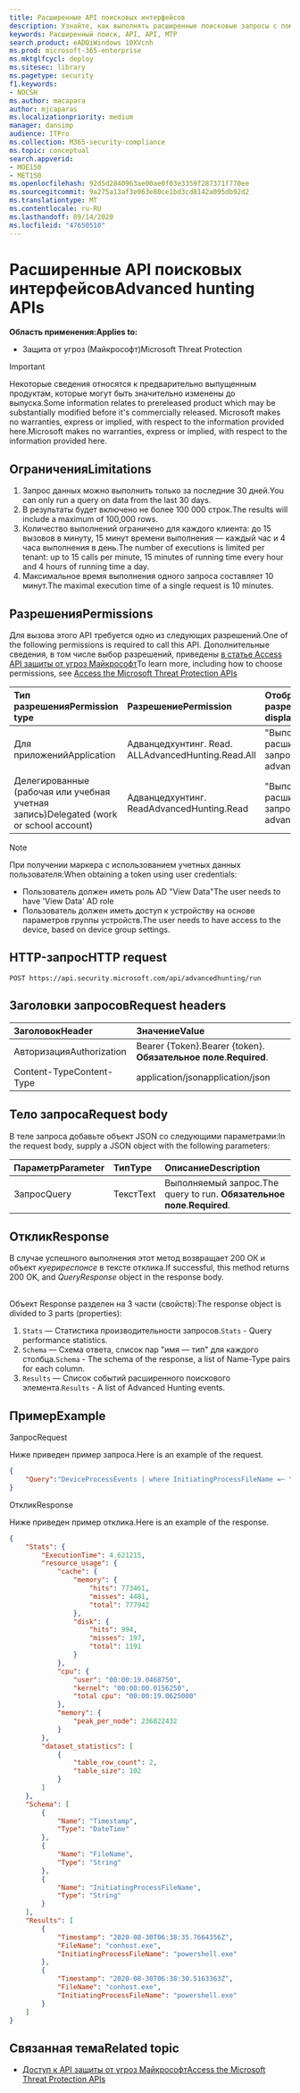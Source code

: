 ```yaml
---
title: Расширенные API поисковых интерфейсов
description: Узнайте, как выполнять расширенные поисковые запросы с помощью API Microsoft Threat protection
keywords: Расширенный поиск, API, API, MTP
search.product: eADQiWindows 10XVcnh
ms.prod: microsoft-365-enterprise
ms.mktglfcycl: deploy
ms.sitesec: library
ms.pagetype: security
f1.keywords:
- NOCSH
ms.author: macapara
author: mjcaparas
ms.localizationpriority: medium
manager: dansimp
audience: ITPro
ms.collection: M365-security-compliance
ms.topic: conceptual
search.appverid:
- MOE150
- MET150
ms.openlocfilehash: 92d5d2840963ae00ae0f03e3359f287371f770ee
ms.sourcegitcommit: 9a275a13af3e063e80ce1bd3cd8142a095db92d2
ms.translationtype: MT
ms.contentlocale: ru-RU
ms.lasthandoff: 09/14/2020
ms.locfileid: "47650510"
---
```

# <a name="advanced-hunting-apis"></a><span data-ttu-id="696a6-104">Расширенные API поисковых интерфейсов</span><span class="sxs-lookup"><span data-stu-id="696a6-104">Advanced hunting APIs</span></span>

<span data-ttu-id="696a6-105">**Область применения:**</span><span class="sxs-lookup"><span data-stu-id="696a6-105">**Applies to:**</span></span>
- <span data-ttu-id="696a6-106">Защита от угроз (Майкрософт)</span><span class="sxs-lookup"><span data-stu-id="696a6-106">Microsoft Threat Protection</span></span>

>[!IMPORTANT] 
><span data-ttu-id="696a6-107">Некоторые сведения относятся к предварительно выпущенным продуктам, которые могут быть значительно изменены до выпуска.</span><span class="sxs-lookup"><span data-stu-id="696a6-107">Some information relates to prereleased product which may be substantially modified before it's commercially released.</span></span> <span data-ttu-id="696a6-108">Microsoft makes no warranties, express or implied, with respect to the information provided here.</span><span class="sxs-lookup"><span data-stu-id="696a6-108">Microsoft makes no warranties, express or implied, with respect to the information provided here.</span></span>

## <a name="limitations"></a><span data-ttu-id="696a6-109">Ограничения</span><span class="sxs-lookup"><span data-stu-id="696a6-109">Limitations</span></span>
1. <span data-ttu-id="696a6-110">Запрос данных можно выполнить только за последние 30 дней.</span><span class="sxs-lookup"><span data-stu-id="696a6-110">You can only run a query on data from the last 30 days.</span></span>
2. <span data-ttu-id="696a6-111">В результаты будет включено не более 100 000 строк.</span><span class="sxs-lookup"><span data-stu-id="696a6-111">The results will include a maximum of 100,000 rows.</span></span>
3. <span data-ttu-id="696a6-112">Количество выполнений ограничено для каждого клиента: до 15 вызовов в минуту, 15 минут времени выполнения — каждый час и 4 часа выполнения в день.</span><span class="sxs-lookup"><span data-stu-id="696a6-112">The number of executions is limited per tenant: up to 15 calls per minute, 15 minutes of running time every hour and 4 hours of running time a day.</span></span>
4. <span data-ttu-id="696a6-113">Максимальное время выполнения одного запроса составляет 10 минут.</span><span class="sxs-lookup"><span data-stu-id="696a6-113">The maximal execution time of a single request is 10 minutes.</span></span>

## <a name="permissions"></a><span data-ttu-id="696a6-114">Разрешения</span><span class="sxs-lookup"><span data-stu-id="696a6-114">Permissions</span></span>
<span data-ttu-id="696a6-115">Для вызова этого API требуется одно из следующих разрешений.</span><span class="sxs-lookup"><span data-stu-id="696a6-115">One of the following permissions is required to call this API.</span></span> <span data-ttu-id="696a6-116">Дополнительные сведения, в том числе выбор разрешений, приведены [в статье Access API защиты от угроз Майкрософт](api-access.md)</span><span class="sxs-lookup"><span data-stu-id="696a6-116">To learn more, including how to choose permissions, see [Access the Microsoft Threat Protection APIs](api-access.md)</span></span>

<span data-ttu-id="696a6-117">Тип разрешения</span><span class="sxs-lookup"><span data-stu-id="696a6-117">Permission type</span></span> |   <span data-ttu-id="696a6-118">Разрешение</span><span class="sxs-lookup"><span data-stu-id="696a6-118">Permission</span></span>  |   <span data-ttu-id="696a6-119">Отображаемое имя разрешения</span><span class="sxs-lookup"><span data-stu-id="696a6-119">Permission display name</span></span>
:---|:---|:---
<span data-ttu-id="696a6-120">Для приложений</span><span class="sxs-lookup"><span data-stu-id="696a6-120">Application</span></span> |   <span data-ttu-id="696a6-121">Адванцедхунтинг. Read. ALL</span><span class="sxs-lookup"><span data-stu-id="696a6-121">AdvancedHunting.Read.All</span></span> |  <span data-ttu-id="696a6-122">"Выполнение расширенных запросов"</span><span class="sxs-lookup"><span data-stu-id="696a6-122">'Run advanced queries'</span></span>
<span data-ttu-id="696a6-123">Делегированные (рабочая или учебная учетная запись)</span><span class="sxs-lookup"><span data-stu-id="696a6-123">Delegated (work or school account)</span></span> | <span data-ttu-id="696a6-124">Адванцедхунтинг. Read</span><span class="sxs-lookup"><span data-stu-id="696a6-124">AdvancedHunting.Read</span></span> | <span data-ttu-id="696a6-125">"Выполнение расширенных запросов"</span><span class="sxs-lookup"><span data-stu-id="696a6-125">'Run advanced queries'</span></span>

>[!Note]
> <span data-ttu-id="696a6-126">При получении маркера с использованием учетных данных пользователя:</span><span class="sxs-lookup"><span data-stu-id="696a6-126">When obtaining a token using user credentials:</span></span>
>- <span data-ttu-id="696a6-127">Пользователь должен иметь роль AD "View Data"</span><span class="sxs-lookup"><span data-stu-id="696a6-127">The user needs to have 'View Data' AD role</span></span>
>- <span data-ttu-id="696a6-128">Пользователь должен иметь доступ к устройству на основе параметров группы устройств.</span><span class="sxs-lookup"><span data-stu-id="696a6-128">The user needs to have access to the device, based on device group settings.</span></span>

## <a name="http-request"></a><span data-ttu-id="696a6-129">HTTP-запрос</span><span class="sxs-lookup"><span data-stu-id="696a6-129">HTTP request</span></span>
```
POST https://api.security.microsoft.com/api/advancedhunting/run
```

## <a name="request-headers"></a><span data-ttu-id="696a6-130">Заголовки запросов</span><span class="sxs-lookup"><span data-stu-id="696a6-130">Request headers</span></span>

<span data-ttu-id="696a6-131">Заголовок</span><span class="sxs-lookup"><span data-stu-id="696a6-131">Header</span></span> | <span data-ttu-id="696a6-132">Значение</span><span class="sxs-lookup"><span data-stu-id="696a6-132">Value</span></span> 
:---|:---
<span data-ttu-id="696a6-133">Авторизация</span><span class="sxs-lookup"><span data-stu-id="696a6-133">Authorization</span></span> | <span data-ttu-id="696a6-134">Bearer {Token}.</span><span class="sxs-lookup"><span data-stu-id="696a6-134">Bearer {token}.</span></span> <span data-ttu-id="696a6-135">**Обязательное поле**.</span><span class="sxs-lookup"><span data-stu-id="696a6-135">**Required**.</span></span>
<span data-ttu-id="696a6-136">Content-Type</span><span class="sxs-lookup"><span data-stu-id="696a6-136">Content-Type</span></span>    | <span data-ttu-id="696a6-137">application/json</span><span class="sxs-lookup"><span data-stu-id="696a6-137">application/json</span></span>

## <a name="request-body"></a><span data-ttu-id="696a6-138">Тело запроса</span><span class="sxs-lookup"><span data-stu-id="696a6-138">Request body</span></span>
<span data-ttu-id="696a6-139">В теле запроса добавьте объект JSON со следующими параметрами:</span><span class="sxs-lookup"><span data-stu-id="696a6-139">In the request body, supply a JSON object with the following parameters:</span></span>

<span data-ttu-id="696a6-140">Параметр</span><span class="sxs-lookup"><span data-stu-id="696a6-140">Parameter</span></span> | <span data-ttu-id="696a6-141">Тип</span><span class="sxs-lookup"><span data-stu-id="696a6-141">Type</span></span>    | <span data-ttu-id="696a6-142">Описание</span><span class="sxs-lookup"><span data-stu-id="696a6-142">Description</span></span>
:---|:---|:---
<span data-ttu-id="696a6-143">Запрос</span><span class="sxs-lookup"><span data-stu-id="696a6-143">Query</span></span> | <span data-ttu-id="696a6-144">Текст</span><span class="sxs-lookup"><span data-stu-id="696a6-144">Text</span></span> |  <span data-ttu-id="696a6-145">Выполняемый запрос.</span><span class="sxs-lookup"><span data-stu-id="696a6-145">The query to run.</span></span> <span data-ttu-id="696a6-146">**Обязательное поле**.</span><span class="sxs-lookup"><span data-stu-id="696a6-146">**Required**.</span></span>

## <a name="response"></a><span data-ttu-id="696a6-147">Отклик</span><span class="sxs-lookup"><span data-stu-id="696a6-147">Response</span></span>
<span data-ttu-id="696a6-148">В случае успешного выполнения этот метод возвращает 200 ОК и объект _куериреспонсе_ в тексте отклика.</span><span class="sxs-lookup"><span data-stu-id="696a6-148">If successful, this method returns 200 OK, and _QueryResponse_ object in the response body.</span></span> <br><br>

<span data-ttu-id="696a6-149">Объект Response разделен на 3 части (свойств):</span><span class="sxs-lookup"><span data-stu-id="696a6-149">The response object is divided to 3 parts (properties):</span></span><br>
1) <span data-ttu-id="696a6-150">```Stats``` — Статистика производительности запросов.</span><span class="sxs-lookup"><span data-stu-id="696a6-150">```Stats``` - Query performance statistics.</span></span><br>
2) <span data-ttu-id="696a6-151">```Schema``` — Схема ответа, список пар "имя — тип" для каждого столбца.</span><span class="sxs-lookup"><span data-stu-id="696a6-151">```Schema``` - The schema of the response, a list of Name-Type pairs for each column.</span></span> <br>
3) <span data-ttu-id="696a6-152">```Results``` — Список событий расширенного поискового элемента.</span><span class="sxs-lookup"><span data-stu-id="696a6-152">```Results``` - A list of Advanced Hunting events.</span></span>

## <a name="example"></a><span data-ttu-id="696a6-153">Пример</span><span class="sxs-lookup"><span data-stu-id="696a6-153">Example</span></span>

<span data-ttu-id="696a6-154">Запрос</span><span class="sxs-lookup"><span data-stu-id="696a6-154">Request</span></span>

<span data-ttu-id="696a6-155">Ниже приведен пример запроса.</span><span class="sxs-lookup"><span data-stu-id="696a6-155">Here is an example of the request.</span></span>


```json
{
    "Query":"DeviceProcessEvents | where InitiatingProcessFileName =~ \"powershell.exe\" | project Timestamp, FileName, InitiatingProcessFileName | order by Timestamp desc | limit 2"
}

```

<span data-ttu-id="696a6-156">Отклик</span><span class="sxs-lookup"><span data-stu-id="696a6-156">Response</span></span>

<span data-ttu-id="696a6-157">Ниже приведен пример отклика.</span><span class="sxs-lookup"><span data-stu-id="696a6-157">Here is an example of the response.</span></span>


```json
{
    "Stats": {
        "ExecutionTime": 4.621215,
        "resource_usage": {
            "cache": {
                "memory": {
                    "hits": 773461,
                    "misses": 4481,
                    "total": 777942
                },
                "disk": {
                    "hits": 994,
                    "misses": 197,
                    "total": 1191
                }
            },
            "cpu": {
                "user": "00:00:19.0468750",
                "kernel": "00:00:00.0156250",
                "total cpu": "00:00:19.0625000"
            },
            "memory": {
                "peak_per_node": 236822432
            }
        },
        "dataset_statistics": [
            {
                "table_row_count": 2,
                "table_size": 102
            }
        ]
    },
    "Schema": [
        {
            "Name": "Timestamp",
            "Type": "DateTime"
        },
        {
            "Name": "FileName",
            "Type": "String"
        },
        {
            "Name": "InitiatingProcessFileName",
            "Type": "String"
        }
    ],
    "Results": [
        {
            "Timestamp": "2020-08-30T06:38:35.7664356Z",
            "FileName": "conhost.exe",
            "InitiatingProcessFileName": "powershell.exe"
        },
        {
            "Timestamp": "2020-08-30T06:38:30.5163363Z",
            "FileName": "conhost.exe",
            "InitiatingProcessFileName": "powershell.exe"
        }
    ]
}

```

## <a name="related-topic"></a><span data-ttu-id="696a6-158">Связанная тема</span><span class="sxs-lookup"><span data-stu-id="696a6-158">Related topic</span></span>
- [<span data-ttu-id="696a6-159">Доступ к API защиты от угроз Майкрософт</span><span class="sxs-lookup"><span data-stu-id="696a6-159">Access the Microsoft Threat Protection APIs</span></span>](api-access.md)
